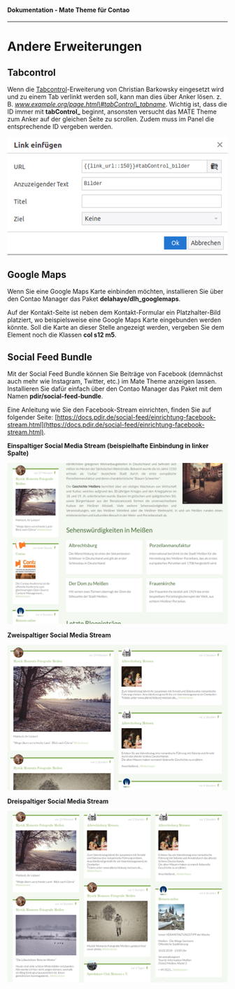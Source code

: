 #### Dokumentation - Mate Theme für Contao

---

# Andere Erweiterungen

## Tabcontrol

Wenn die [Tabcontrol](https://christianbarkowsky.de/tabcontrol-contao.html)-Erweiterung von Christian Barkowsky eingesetzt wird und zu einem Tab verlinkt werden soll, kann man dies über Anker lösen. z. B. _www.example.org/page.html\#tabControl\_tabname_. Wichtig ist, dass die ID immer mit **tabControl\_** beginnt, ansonsten versucht das MATE Theme zum Anker auf der gleichen Seite zu scrollen. Zudem muss im Panel die entsprechende ID vergeben werden.

![](/mate-theme/images/tabcontrol_anchor.png)

## Google Maps

Wenn Sie eine Google Maps Karte einbinden möchten, installieren Sie über den Contao Manager das Paket **delahaye/dlh\_googlemaps**.

Auf der Kontakt-Seite ist neben dem Kontakt-Formular ein Platzhalter-Bild platziert, wo beispielsweise eine Google Maps Karte eingebunden werden könnte. Soll die Karte an dieser Stelle angezeigt werden, vergeben Sie dem Element noch die Klassen **col s12 m5**.

## Social Feed Bundle

Mit der Social Feed Bundle können Sie Beiträge von Facebook \(demnächst auch mehr wie Instagram, Twitter, etc.\) im Mate Theme anzeigen lassen. Installieren Sie dafür einfach über den Contao Manager das Paket mit dem Namen **pdir/social-feed-bundle**.

Eine Anleitung wie Sie den Facebook-Stream einrichten, finden Sie auf folgender Seite: [https://docs.pdir.de/social-feed/einrichtung-facebook-stream.html](https://docs.pdir.de/social-feed/einrichtung-facebook-stream.html).

**Einspaltiger Social Media Stream \(beispielhafte Einbindung in linker Spalte\)**

![](/mate-theme/images/mate-elemente/social-feed-einspaltig.png)

**Zweispaltiger Social Media Stream**

![](/mate-theme/images/mate-elemente/social-feed-zweispaltig.png)

**Dreispaltiger Social Media Stream**

![](/mate-theme/images/mate-elemente/social-feed-dreispaltig.png)


